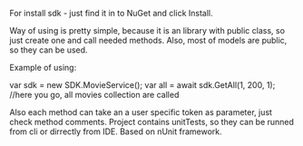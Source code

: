 For install sdk - just find it in to NuGet and click Install.

Way of using is pretty simple, because it is an library with public class, so just create one and call needed methods.
Also, most of models are public, so they can be used.

Example of using:

var sdk = new SDK.MovieService();
var all = await sdk.GetAll(1, 200, 1);  //here you go, all movies collection are called

Also each method can take an a user specific token as parameter, just check method comments.
Project contains unitTests, so they can be runned from cli or dirrectly from IDE. Based on nUnit framework.